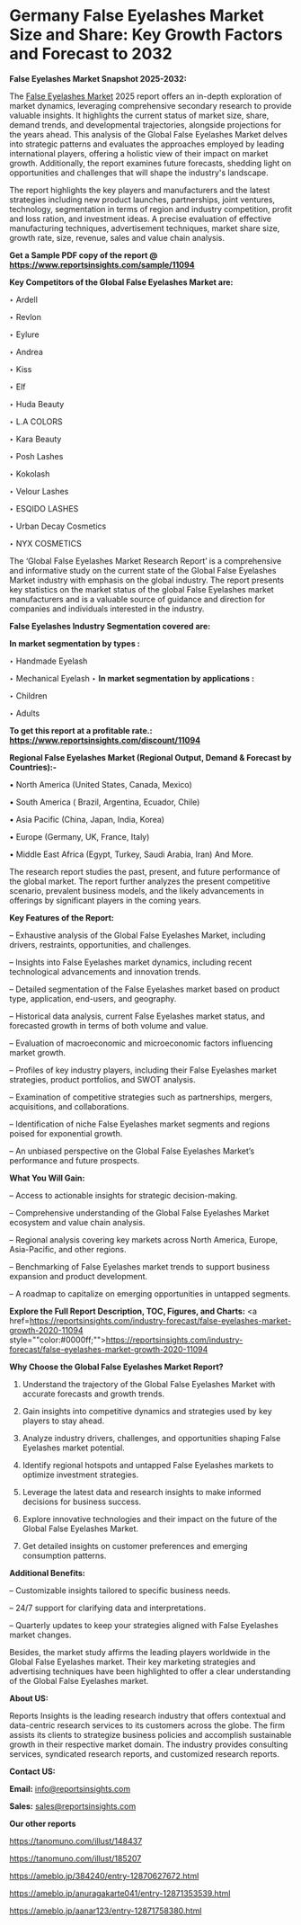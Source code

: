 # Germany False Eyelashes Market Size and Share: Key Growth Factors and Forecast to 2032

<strong>False Eyelashes Market Snapshot 2025-2032:</strong>

The <a href=https://www.reportsinsights.com/sample/11094>False Eyelashes Market</a> 2025 report offers an in-depth exploration of market dynamics, leveraging comprehensive secondary research to provide valuable insights. It highlights the current status of market size, share, demand trends, and developmental trajectories, alongside projections for the years ahead. This analysis of the Global False Eyelashes Market delves into strategic patterns and evaluates the approaches employed by leading international players, offering a holistic view of their impact on market growth. Additionally, the report examines future forecasts, shedding light on opportunities and challenges that will shape the industry's landscape.

The report highlights the key players and manufacturers and the latest strategies including new product launches, partnerships, joint ventures, technology, segmentation in terms of region and industry competition, profit and loss ration, and investment ideas. A precise evaluation of effective manufacturing techniques, advertisement techniques, market share size, growth rate, size, revenue, sales and value chain analysis.

<strong>Get a Sample PDF copy of the report @ <a href=https://www.reportsinsights.com/sample/11094 style=color:#0000ff;>https://www.reportsinsights.com/sample/11094</a></strong>

<strong>Key Competitors of the Global False Eyelashes Market are:</strong>

‣ Ardell

‣ Revlon

‣ Eylure

‣ Andrea

‣ Kiss

‣ Elf

‣ Huda Beauty

‣ L.A COLORS

‣ Kara Beauty

‣ Posh Lashes

‣ Kokolash

‣ Velour Lashes

‣ ESQIDO LASHES

‣ Urban Decay Cosmetics

‣ NYX COSMETICS

The ‘Global False Eyelashes Market Research Report’ is a comprehensive and informative study on the current state of the Global False Eyelashes Market industry with emphasis on the global industry. The report presents key statistics on the market status of the global False Eyelashes market manufacturers and is a valuable source of guidance and direction for companies and individuals interested in the industry.

<strong>False Eyelashes Industry Segmentation covered are:</strong>

<strong>In market segmentation by types : </strong>

‣ Handmade Eyelash

‣ Mechanical Eyelash
‣ 
<strong>In market segmentation by applications : </strong>

‣ Children

‣ Adults

<strong>To get this report at a profitable rate.: <a href=https://www.reportsinsights.com/discount/11094 style=color:#0000ff;>https://www.reportsinsights.com/discount/11094</a></strong>

<strong>Regional False Eyelashes Market (Regional Output, Demand &amp; Forecast by Countries):-</strong>

• North America (United States, Canada, Mexico)

• South America ( Brazil, Argentina, Ecuador, Chile)

• Asia Pacific (China, Japan, India, Korea)

• Europe (Germany, UK, France, Italy)

• Middle East Africa (Egypt, Turkey, Saudi Arabia, Iran) And More.

The research report studies the past, present, and future performance of the global market. The report further analyzes the present competitive scenario, prevalent business models, and the likely advancements in offerings by significant players in the coming years.

<strong>Key Features of the Report:</strong>

– Exhaustive analysis of the Global False Eyelashes Market, including drivers, restraints, opportunities, and challenges.

– Insights into False Eyelashes market dynamics, including recent technological advancements and innovation trends.

– Detailed segmentation of the False Eyelashes market based on product type, application, end-users, and geography.

– Historical data analysis, current False Eyelashes market status, and forecasted growth in terms of both volume and value.

– Evaluation of macroeconomic and microeconomic factors influencing market growth.

– Profiles of key industry players, including their False Eyelashes market strategies, product portfolios, and SWOT analysis.

– Examination of competitive strategies such as partnerships, mergers, acquisitions, and collaborations.

– Identification of niche False Eyelashes market segments and regions poised for exponential growth.

– An unbiased perspective on the Global False Eyelashes Market’s performance and future prospects.

<strong>What You Will Gain:</strong>

– Access to actionable insights for strategic decision-making.

– Comprehensive understanding of the Global False Eyelashes Market ecosystem and value chain analysis.

– Regional analysis covering key markets across North America, Europe, Asia-Pacific, and other regions.

– Benchmarking of False Eyelashes market trends to support business expansion and product development.

– A roadmap to capitalize on emerging opportunities in untapped segments.

<strong>Explore the Full Report Description, TOC, Figures, and Charts:</strong>
<a href=https://reportsinsights.com/industry-forecast/false-eyelashes-market-growth-2020-11094 style=""color:#0000ff;"">https://reportsinsights.com/industry-forecast/false-eyelashes-market-growth-2020-11094</a>

<strong>Why Choose the Global False Eyelashes Market Report?</strong>

1. Understand the trajectory of the Global False Eyelashes Market with accurate forecasts and growth trends.

2. Gain insights into competitive dynamics and strategies used by key players to stay ahead.

3. Analyze industry drivers, challenges, and opportunities shaping False Eyelashes market potential.

4. Identify regional hotspots and untapped False Eyelashes markets to optimize investment strategies.

5. Leverage the latest data and research insights to make informed decisions for business success.

6. Explore innovative technologies and their impact on the future of the Global False Eyelashes Market.

7. Get detailed insights on customer preferences and emerging consumption patterns.

<strong>Additional Benefits:</strong>

– Customizable insights tailored to specific business needs.

– 24/7 support for clarifying data and interpretations.

– Quarterly updates to keep your strategies aligned with False Eyelashes market changes.

Besides, the market study affirms the leading players worldwide in the Global False Eyelashes market. Their key marketing strategies and advertising techniques have been highlighted to offer a clear understanding of the Global False Eyelashes market.

<strong><strong>About US</strong>:</strong>

Reports Insights is the leading research industry that offers contextual and data-centric research services to its customers across the globe. The firm assists its clients to strategize business policies and accomplish sustainable growth in their respective market domain. The industry provides consulting services, syndicated research reports, and customized research reports.

<strong>Contact US:</strong>

<p class=><b>Email:</b> <a href=mailto:info@reportsinsights.com>info@reportsinsights.com</a></p>
<p class=><b>Sales:</b> <a href=mailto:sales@reportsinsights.com>sales@reportsinsights.com</a></p>

<strong>Our other reports</strong>

<a href=https://tanomuno.com/illust/148437>https://tanomuno.com/illust/148437</a>

<a href=https://tanomuno.com/illust/185207>https://tanomuno.com/illust/185207</a>

<a href=https://ameblo.jp/384240/entry-12870627672.html>https://ameblo.jp/384240/entry-12870627672.html</a>

<a href=https://ameblo.jp/anuragakarte041/entry-12871353539.html>https://ameblo.jp/anuragakarte041/entry-12871353539.html</a>

<a href=https://ameblo.jp/aanar123/entry-12871758380.html>https://ameblo.jp/aanar123/entry-12871758380.html</a>
